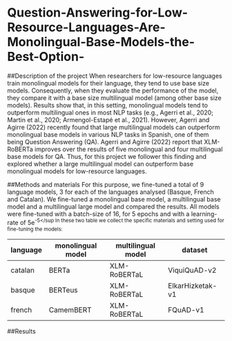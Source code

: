 # Question-Answering-for-Low-Resource-Languages-Are-Monolingual-Base-Models-the-Best-Option-

##Description of the project
When researchers for low-resource languages train monolingual models for their language, they tend to use base size models. Consequently, when they evaluate the performance of the model, they compare it with a base size multilingual model (among other base size models). Results show that, in this setting, monolingual models tend to outperform multilingual ones in most NLP tasks (e.g., Agerri et al., 2020; Martin et al., 2020; Armengol-Estapé et al., 2021). However, Agerri and Agirre (2022) recently found that large multilingual models can outperform monolingual base models in various NLP tasks in Spanish, one of them being Question Answering (QA). Agerri and Agirre (2022) report that XLM-RoBERTa improves over the results of five monolingual and four multilingual base models for QA. Thus, for this project we follower this finding and explored whether a large multilingual model can outperform base monolingual models for low-resource languages.

##Methods and materials
For this purpose, we fine-tuned a total of 9 language models, 3 for each of the languages analysed (Basque, French and Catalan). We fine-tuned a monolingual base model, a multilingual base model and a multilingual large model and compared the results. All models were fine-tuned with a batch-size of 16, for 5 epochs and with a learning-rate of 5e<sup>-5</sup In these two table we collect the specific materials and setting used for fine-tuning the models:

| language | monolingual model | multilingual model | dataset          |
|----------|-------------------|--------------------|------------------|
| catalan  | BERTa             | XLM-RoBERTaL       | ViquiQuAD-v2     |
| basque   | BERTeus           | XLM-RoBERTaL       | ElkarHizketak-v1 |
| french   | CamemBERT         | XLM-RoBERTaL       | FQuAD-v1         |



##Results
